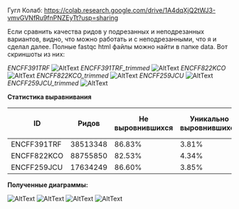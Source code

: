 Гугл Колаб: https://colab.research.google.com/drive/1A4dqXjQ2tWJ3-vmvGVNfRu9fnPNZEyTt?usp=sharing

Если сравнить качества ридов у подрезанных и неподрезанных вариантов, видно, что можно работать и с неподрезанными, что я и сделал далее.
Полные fastqc html файлы можно найти в папке data. Вот скриншоты из них:

*ENCFF391TRF*
![AltText](data/TRF.png)
*ENCFF391TRF_trimmed*
![AltText](data/TRF_trimmed.png)
*ENCFF822KCO*
![AltText](data/KCO.png)
*ENCFF822KCO_trimmed*
![AltText](data/KCO_trimmed.png)
*ENCFF259JCU*
![AltText](data/JCU.png)
*ENCFF259JCU_trimmed*
![AltText](data/JCU_trimmed.png)

**Статистика выравнивания**


| ID | Ридов | Не выровнившихся | Уникально выровнившихся | Выровнившихся больше одного раза |
|-|-|-|-|-|
| ENCFF391TRF | 38513348 | 86.83% | 3.81% | 9.36% |
| ENCFF822KCO | 88755850 | 82.53% | 4.34% | 13.13% |
| ENCFF259JCU | 17634249 | 86.60% | 3.85% | 9.55% |

**Полученные диаграммы:**


![AltText](data/ENC_KCO.png)
![AltText](data/KCO_ENC.png)
![AltText](data/ENC_TRF.png)
![AltText](data/TRF_ENC.png)